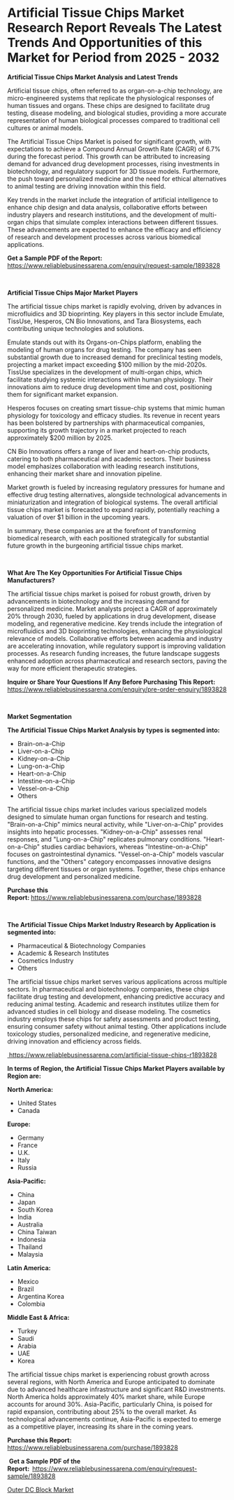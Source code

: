 <p><h1>Artificial Tissue Chips Market Research Report Reveals The Latest Trends And Opportunities of this Market for Period from 2025 - 2032</h1></p><p><strong>Artificial Tissue Chips Market Analysis and Latest Trends</strong></p>
<p><p>Artificial tissue chips, often referred to as organ-on-a-chip technology, are micro-engineered systems that replicate the physiological responses of human tissues and organs. These chips are designed to facilitate drug testing, disease modeling, and biological studies, providing a more accurate representation of human biological processes compared to traditional cell cultures or animal models.</p><p>The Artificial Tissue Chips Market is poised for significant growth, with expectations to achieve a Compound Annual Growth Rate (CAGR) of 6.7% during the forecast period. This growth can be attributed to increasing demand for advanced drug development processes, rising investments in biotechnology, and regulatory support for 3D tissue models. Furthermore, the push toward personalized medicine and the need for ethical alternatives to animal testing are driving innovation within this field.</p><p>Key trends in the market include the integration of artificial intelligence to enhance chip design and data analysis, collaborative efforts between industry players and research institutions, and the development of multi-organ chips that simulate complex interactions between different tissues. These advancements are expected to enhance the efficacy and efficiency of research and development processes across various biomedical applications.</p></p>
<p><strong>Get a Sample PDF of the Report:&nbsp;</strong> <a href="https://www.reliablebusinessarena.com/enquiry/request-sample/1893828?utm_campaign=2194&utm_medium=2&utm_source=Github&utm_content=ia&utm_term=13022025&utm_id=artificial-tissue-chips">https://www.reliablebusinessarena.com/enquiry/request-sample/1893828</a></p>
<p>&nbsp;</p>
<p><strong>Artificial Tissue Chips Major Market Players</strong></p>
<p><p>The artificial tissue chips market is rapidly evolving, driven by advances in microfluidics and 3D bioprinting. Key players in this sector include Emulate, TissUse, Hesperos, CN Bio Innovations, and Tara Biosystems, each contributing unique technologies and solutions.</p><p>Emulate stands out with its Organs-on-Chips platform, enabling the modeling of human organs for drug testing. The company has seen substantial growth due to increased demand for preclinical testing models, projecting a market impact exceeding $100 million by the mid-2020s. TissUse specializes in the development of multi-organ chips, which facilitate studying systemic interactions within human physiology. Their innovations aim to reduce drug development time and cost, positioning them for significant market expansion.</p><p>Hesperos focuses on creating smart tissue-chip systems that mimic human physiology for toxicology and efficacy studies. Its revenue in recent years has been bolstered by partnerships with pharmaceutical companies, supporting its growth trajectory in a market projected to reach approximately $200 million by 2025.</p><p>CN Bio Innovations offers a range of liver and heart-on-chip products, catering to both pharmaceutical and academic sectors. Their business model emphasizes collaboration with leading research institutions, enhancing their market share and innovation pipeline.</p><p>Market growth is fueled by increasing regulatory pressures for humane and effective drug testing alternatives, alongside technological advancements in miniaturization and integration of biological systems. The overall artificial tissue chips market is forecasted to expand rapidly, potentially reaching a valuation of over $1 billion in the upcoming years.</p><p>In summary, these companies are at the forefront of transforming biomedical research, with each positioned strategically for substantial future growth in the burgeoning artificial tissue chips market.</p></p>
<p>&nbsp;</p>
<p><strong>What Are The Key Opportunities For Artificial Tissue Chips Manufacturers?</strong></p>
<p><p>The artificial tissue chips market is poised for robust growth, driven by advancements in biotechnology and the increasing demand for personalized medicine. Market analysts project a CAGR of approximately 20% through 2030, fueled by applications in drug development, disease modeling, and regenerative medicine. Key trends include the integration of microfluidics and 3D bioprinting technologies, enhancing the physiological relevance of models. Collaborative efforts between academia and industry are accelerating innovation, while regulatory support is improving validation processes. As research funding increases, the future landscape suggests enhanced adoption across pharmaceutical and research sectors, paving the way for more efficient therapeutic strategies.</p></p>
<p><strong>Inquire or Share Your Questions If Any Before Purchasing This Report:</strong> <a href="https://www.reliablebusinessarena.com/enquiry/pre-order-enquiry/1893828?utm_campaign=2194&utm_medium=2&utm_source=Github&utm_content=ia&utm_term=13022025&utm_id=artificial-tissue-chips">https://www.reliablebusinessarena.com/enquiry/pre-order-enquiry/1893828</a></p>
<p>&nbsp;</p>
<p><strong>Market Segmentation</strong></p>
<p><strong>The Artificial Tissue Chips Market Analysis by types is segmented into:</strong></p>
<p><ul><li>Brain-on-a-Chip</li><li>Liver-on-a-Chip</li><li>Kidney-on-a-Chip</li><li>Lung-on-a-Chip</li><li>Heart-on-a-Chip</li><li>Intestine-on-a-Chip</li><li>Vessel-on-a-Chip</li><li>Others</li></ul></p>
<p><p>The artificial tissue chips market includes various specialized models designed to simulate human organ functions for research and testing. "Brain-on-a-Chip" mimics neural activity, while "Liver-on-a-Chip" provides insights into hepatic processes. "Kidney-on-a-Chip" assesses renal responses, and "Lung-on-a-Chip" replicates pulmonary conditions. "Heart-on-a-Chip" studies cardiac behaviors, whereas "Intestine-on-a-Chip" focuses on gastrointestinal dynamics. "Vessel-on-a-Chip" models vascular functions, and the "Others" category encompasses innovative designs targeting different tissues or organ systems. Together, these chips enhance drug development and personalized medicine.</p></p>
<p><strong>Purchase this Report:&nbsp;</strong><a href="https://www.reliablebusinessarena.com/purchase/1893828?utm_campaign=2194&utm_medium=2&utm_source=Github&utm_content=ia&utm_term=13022025&utm_id=artificial-tissue-chips">https://www.reliablebusinessarena.com/purchase/1893828</a></p>
<p>&nbsp;</p>
<p><strong>The Artificial Tissue Chips Market Industry Research by Application is segmented into:</strong></p>
<p><ul><li>Pharmaceutical & Biotechnology Companies</li><li>Academic & Research Institutes</li><li>Cosmetics Industry</li><li>Others</li></ul></p>
<p><p>The artificial tissue chips market serves various applications across multiple sectors. In pharmaceutical and biotechnology companies, these chips facilitate drug testing and development, enhancing predictive accuracy and reducing animal testing. Academic and research institutes utilize them for advanced studies in cell biology and disease modeling. The cosmetics industry employs these chips for safety assessments and product testing, ensuring consumer safety without animal testing. Other applications include toxicology studies, personalized medicine, and regenerative medicine, driving innovation and efficiency across fields.</p></p>
<p><a href="https://www.reliablebusinessarena.com/artificial-tissue-chips-r1893828?utm_campaign=2194&utm_medium=2&utm_source=Github&utm_content=ia&utm_term=13022025&utm_id=artificial-tissue-chips">&nbsp;https://www.reliablebusinessarena.com/artificial-tissue-chips-r1893828</a></p>
<p><strong>In terms of Region, the Artificial Tissue Chips Market Players available by Region are:</strong></p>
<p>
    <p> <strong> North America: </strong>
        <ul>
            <li>United States</li>
            <li>Canada</li>
        </ul>
        </p> 
    <p> <strong> Europe: </strong>
        <ul>
            <li>Germany</li>
            <li>France</li>
            <li>U.K.</li>
            <li>Italy</li>
            <li>Russia</li>
        </ul>
        </p> 
    <p> <strong> Asia-Pacific: </strong>
        <ul>
            <li>China</li>
            <li>Japan</li>
            <li>South Korea</li>
            <li>India</li>
            <li>Australia</li>
            <li>China Taiwan</li>
            <li>Indonesia</li>
            <li>Thailand</li>
            <li>Malaysia</li>
        </ul>
        </p> 
    <p> <strong> Latin America: </strong>
        <ul>
            <li>Mexico</li>
            <li>Brazil</li>
            <li>Argentina Korea</li>
            <li>Colombia</li>
        </ul>
        </p> 
    <p> <strong> Middle East & Africa: </strong>
        <ul>
            <li>Turkey</li>
            <li>Saudi</li>
            <li>Arabia</li>
            <li>UAE</li>
            <li>Korea</li>
        </ul>
    </p>
    </p>
<p><p>The artificial tissue chips market is experiencing robust growth across several regions, with North America and Europe anticipated to dominate due to advanced healthcare infrastructure and significant R&D investments. North America holds approximately 40% market share, while Europe accounts for around 30%. Asia-Pacific, particularly China, is poised for rapid expansion, contributing about 25% to the overall market. As technological advancements continue, Asia-Pacific is expected to emerge as a competitive player, increasing its share in the coming years.</p></p>
<p><strong>Purchase this Report: </strong><a href="https://www.reliablebusinessarena.com/purchase/1893828?utm_campaign=2194&utm_medium=2&utm_source=Github&utm_content=ia&utm_term=13022025&utm_id=artificial-tissue-chips">https://www.reliablebusinessarena.com/purchase/1893828</a></p>
<p>&nbsp;<strong>Get a Sample PDF of the Report:&nbsp;&nbsp;</strong><a href="https://www.reliablebusinessarena.com/enquiry/request-sample/1893828?utm_campaign=2194&utm_medium=2&utm_source=Github&utm_content=ia&utm_term=13022025&utm_id=artificial-tissue-chips">https://www.reliablebusinessarena.com/enquiry/request-sample/1893828</a></p>
<p><strong></strong></p>
<p><p><a href="https://github.com/gukenneth26571/Market-Research-Report-List-1/blob/main/outer-dc-block-market.md?utm_campaign=2194&utm_medium=2&utm_source=Github&utm_content=ia&utm_term=13022025&utm_id=artificial-tissue-chips">Outer DC Block Market</a></p></p>